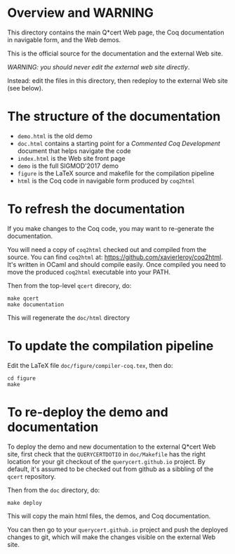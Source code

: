 # Overview and WARNING

This directory contains the main Q*cert Web page, the Coq
documentation in navigable form, and the Web demos.

This is the official source for the documentation and the external Web
site.

*WARNING: you should never edit the external web site directly*.

Instead: edit the files in this directory, then redeploy to the
external Web site (see below).

# The structure of the documentation

- `demo.html` is the old demo
- `doc.html` contains a starting point for a _Commented Coq Development_ document that helps navigate the code
- `index.html` is the Web site front page
- `demo` is the full SIGMOD'2017 demo
- `figure` is the LaTeX source and makefile for the compilation pipeline
- `html` is the Coq code in navigable form produced by `coq2html`

# To refresh the documentation

If you make changes to the Coq code, you may want to re-generate the
documentation.

You will need a copy of `coq2html` checked out and compiled from the
source. You can find `coq2html` at:
https://github.com/xavierleroy/coq2html. It's written in OCaml and
should compile easily. Once compiled you need to move the produced
`coq2html` executable into your PATH.

Then from the top-level `qcert` direcory, do:

```
make qcert
make documentation
```

This will regenerate the `doc/html` directory

# To update the compilation pipeline

Edit the LaTeX file `doc/figure/compiler-coq.tex`, then do:

```
cd figure
make
```

# To re-deploy the demo and documentation

To deploy the demo and new documentation to the external Q*cert Web
site, first check that the `QUERYCERTDOTIO` in `doc/Makefile` has the
right location for your git checkout of the `querycert.github.io`
project. By default, it's assumed to be checked out from github as a
sibbling of the `qcert` repository.

Then from the `doc` directory, do:
```
make deploy
```

This will copy the main html files, the demos, and Coq documentation.

You can then go to your `querycert.github.io` project and push the
deployed changes to git, which will make the changes visible on the
external Web site.

